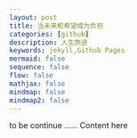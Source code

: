 ```yaml
---
layout: post
title: 当未来和希望成为负担
categories: [github]
description: 人生旅途
keywords: jekyll,Github Pages
mermaid: false
sequence: false
flow: false
mathjax: false
mindmap: false
mindmap2: false
---
```


to be continue ......
Content here
